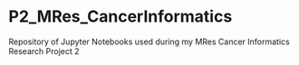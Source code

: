 # P2_MRes_CancerInformatics
Repository of Jupyter Notebooks used during my MRes Cancer Informatics Research Project 2
